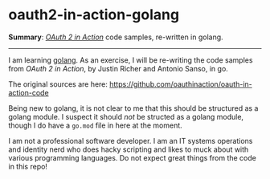 # oauth2-in-action-golang

**Summary**: [_OAuth 2 in Action_](https://www.manning.com/books/oauth-2-in-action) code samples, re-written in golang.

---

I am learning [golang](https://go.dev/). As an exercise, I will be re-writing the code samples from _OAuth 2 in Action_, by Justin Richer and Antonio Sanso, in go.

The original sources are here: https://github.com/oauthinaction/oauth-in-action-code

Being new to golang, it is not clear to me that this should be structured as a golang module. I suspect it should _not_ be structed as a golang module, though I do have a `go.mod` file in here at the moment.

I am not a professional software developer. I am an IT systems operations and identity nerd who does hacky scripting and likes to muck about with various programming languages. Do not expect great things from the code in this repo!